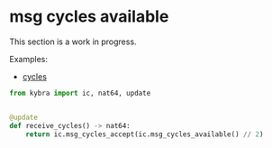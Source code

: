 # msg cycles available

This section is a work in progress.

Examples:

-   [cycles](https://github.com/demergent-labs/kybra/tree/main/examples/cycles)

```python
from kybra import ic, nat64, update


@update
def receive_cycles() -> nat64:
    return ic.msg_cycles_accept(ic.msg_cycles_available() // 2)
```
